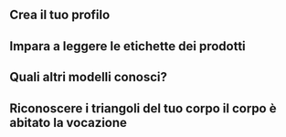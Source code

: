 


## Crea il tuo profilo



## Impara a leggere le etichette dei prodotti

## Quali altri modelli conosci?


## Riconoscere i triangoli del tuo corpo il corpo è abitato la vocazione


<!--stackedit_data:
eyJoaXN0b3J5IjpbLTE4MjcxMDkxNDgsMTc2NzI3Mzc3Nyw2Mj
g3NzEzMiwxNDI3MjQ3NDI2XX0=
-->